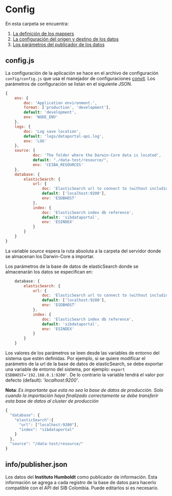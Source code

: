 # Config

En esta carpeta se encuentra:
1. [La definición de los mappers](mappers/README.md)
2. [La configuración del origen y destino de los datos](config.json)
3. [Los parámetros del publicador de los datos](publisher.json)

## config.js

La configuración de la aplicación se hace en el archivo de configuración `config/config.js` que usa el manejador
de configuraciones [convit](https://www.npmjs.com/package/convict). Los parámetros de configuración se 
listan en el siguiente JSON.

``` js
{
    env: {
        doc: 'Application environment.',
        format: ['production', 'development'],
        default: 'development',
        env: 'NODE_ENV'
    },
    logs: {
        doc: 'Log save location',
        default: 'logs/dataportal-api.log',
        env: 'LOG'
    },
    source: {
            doc: 'The folder where the Darwin-Core data is located',
            default: "./data-test/resource/",
            env: 'CEIBA_RESOURCES'
    },
    database: {
        elasticSearch: {
            url: {
                doc: 'ElasticSearch url to connect to (without including db reference)',
                default: ['localhost:9200'],
                env: 'ESDBHOST'
            },
            index: {
                doc: 'ElasticSearch index db reference',
                default: 'sibdataportal',
                env: 'ESINDEX'
            }
        }
    }
}
```

La variable *source* espera la ruta absoluta a la carpeta del servidor donde se almacenan los Darwin-Core a importar.

Los parámetros de la base de datos de elasticSearch donde se almacenarán los datos se especifican en:

``` js
    database: {
        elasticSearch: {
            url: {
                doc: 'ElasticSearch url to connect to (without including db reference)',
                default: ['localhost:9200'],
                env: 'ESDBHOST'
            },
            index: {
                doc: 'ElasticSearch index db reference',
                default: 'sibdataportal',
                env: 'ESINDEX'
            }
        }
    }
```

Los valores de los parámetros se leen desde las variables de entorno del sistema que estén
definidas. Por ejemplo, si se quiere modificar el parámetro de la url de la base de datos de elasticSearch, se debe exportar una variable
de entorno del sistema, por ejemplo: `export ESDBHOST='192.168.0.1:9200'`. De lo contrario la variable tendrá el valor por defecto (default): *'localhost:9200'*.

**Nota**: _Es importante que esta no sea la base de datos de producción. Solo cuando la importación haya finalizado correctamente
se debe transferir esta base de datos al cluster de producción_

``` js
{
  "database": {
    "elasticSearch":{
      "url": ["localhost:9200"],
      "index": "sibdataportal"
    }
  },
  "source": "/data-test/resource/"
}
```

## info/publisher.json

Los datos del **Instituto Humboldt** como publicador de información. Esta información se agrega a cada registro de la
base de datos para hacerlo compatible con el API del SIB Colombia. Puede editarlos si es necesario.
